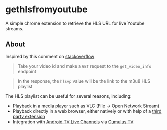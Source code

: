 # gethlsfromyoutube
A simple chrome extension to retrieve the HLS URL for live Youtube streams.

## About
Inspired by this comment on [stackoverflow](http://stackoverflow.com/a/35631022)

>Take your video id and make a `GET` request to the `get_video_info` endpoint

>In the response, the `hlsvp` value will be the link to the m3u8 HLS playlist

The HLS playlist can be useful for several reasons, including:
* Playback in a media player such as VLC (File -> Open Network Stream)
* Playback directly in a web browser, either natively or with help of a [third party extension](https://chrome.google.com/webstore/detail/native-hls-playback/emnphkkblegpebimobpbekeedfgemhof)
* Integration with [Android TV Live Channels](https://play.google.com/store/apps/details?id=com.google.android.tv) via [Cumulus TV](https://play.google.com/store/apps/details?id=com.felkertech.n.cumulustv)

